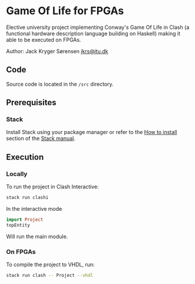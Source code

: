 # Game Of Life for FPGAs

Elective university project implementing Conway's Game Of Life in Clash (a functional hardware description language building on Haskell) making it able to be executed on FPGAs.

Author:
Jack Kryger Sørensen <jkrs@itu.dk>

## Code

Source code is located in the ```/src``` directory.

## Prerequisites

### Stack

Install Stack using your package manager or refer to the [How to install](https://docs.haskellstack.org/en/stable/README/#how-to-install) section of the [Stack manual](https://docs.haskellstack.org/en/stable/README/).

## Execution

### Locally

To run the project in Clash Interactive:

```bash
stack run clashi
```

In the interactive mode

```haskell
import Project
topEntity
```

Will run the main module.

### On FPGAs

To compile the project to VHDL, run:

```bash
stack run clash -- Project --vhdl
```
